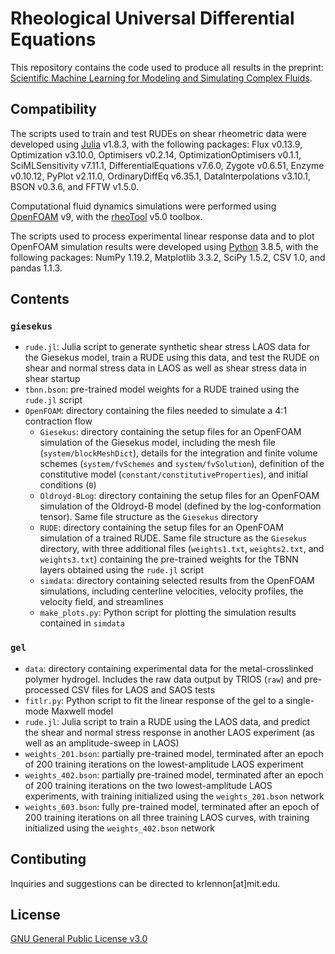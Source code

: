 # Rheological Universal Differential Equations

This repository contains the code used to produce all results in the preprint: [Scientific Machine Learning for Modeling and Simulating Complex Fluids](https://arxiv.org/abs/2210.04431).

## Compatibility

The scripts used to train and test RUDEs on shear rheometric data were developed using [Julia](https://julialang.org/downloads/) v1.8.3, with the following packages: Flux v0.13.9, Optimization v3.10.0, Optimisers v0.2.14, OptimizationOptimisers v0.1.1, SciMLSensitivity v7.11.1, DifferentialEquations v7.6.0, Zygote v0.6.51, Enzyme v0.10.12, PyPlot v2.11.0, OrdinaryDiffEq v6.35.1, DataInterpolations v3.10.1, BSON v0.3.6, and FFTW v1.5.0.

Computational fluid dynamics simulations were performed using [OpenFOAM](https://openfoam.org/download/archive/) v9, with the [rheoTool](https://github.com/fppimenta/rheoTool) v5.0 toolbox.

The scripts used to process experimental linear response data and to plot OpenFOAM simulation results were developed using [Python](https://www.python.org/downloads/) 3.8.5, with the following packages: NumPy 1.19.2, Matplotlib 3.3.2, SciPy 1.5.2, CSV 1.0, and pandas 1.1.3.

## Contents

### `giesekus`

- `rude.jl`: Julia script to generate synthetic shear stress LAOS data for the Giesekus model, train a RUDE using this data, and test the RUDE on shear and normal stress data in LAOS as well as shear stress data in shear startup
- `tbnn.bson`: pre-trained model weights for a RUDE trained using the `rude.jl` script
- `OpenFOAM`: directory containing the files needed to simulate a 4:1 contraction flow
	- `Giesekus`: directory containing the setup files for an OpenFOAM simulation of the Giesekus model, including the mesh file (`system/blockMeshDict`), details for the integration and finite volume schemes (`system/fvSchemes` and `system/fvSolution`), definition of the constitutive model (`constant/constitutiveProperties`), and initial conditions (`0`)
	- `Oldroyd-BLog`: directory containing the setup files for an OpenFOAM simulation of the Oldroyd-B model (defined by the log-conformation tensor). Same file structure as the `Giesekus` directory
	- `RUDE`: directory containing the setup files for an OpenFOAM simulation of a trained RUDE. Same file structure as the `Giesekus` directory, with three additional files (`weights1.txt`, `weights2.txt`, and `weights3.txt`) containing the pre-trained weights for the TBNN layers obtained using the `rude.jl` script
	- `simdata`: directory containing selected results from the OpenFOAM simulations, including centerline velocities, velocity profiles, the velocity field, and streamlines
	- `make_plots.py`: Python script for plotting the simulation results contained in `simdata`

### `gel`

- `data`: directory containing experimental data for the metal-crosslinked polymer hydrogel. Includes the raw data output by TRIOS (`raw`) and pre-processed CSV files for LAOS and SAOS tests
- `fitlr.py`: Python script to fit the linear response of the gel to a single-mode Maxwell model
- `rude.jl`: Julia script to train a RUDE using the LAOS data, and predict the shear and normal stress response in another LAOS experiment (as well as an amplitude-sweep in LAOS)
- `weights_201.bson`: partially pre-trained model, terminated after an epoch of 200 training iterations on the lowest-amplitude LAOS experiment
- `weights_402.bson`: partially pre-trained model, terminated after an epoch of 200 training iterations on the two lowest-amplitude LAOS experiments, with training initialized using the `weights_201.bson` network
- `weights_603.bson`: fully pre-trained model, terminated after an epoch of 200 training iterations on all three training LAOS curves, with training initialized using the `weights_402.bson` network

## Contibuting

Inquiries and suggestions can be directed to krlennon[at]mit.edu.

## License

[GNU General Public License v3.0](https://choosealicense.com/licenses/gpl-3.0/)


